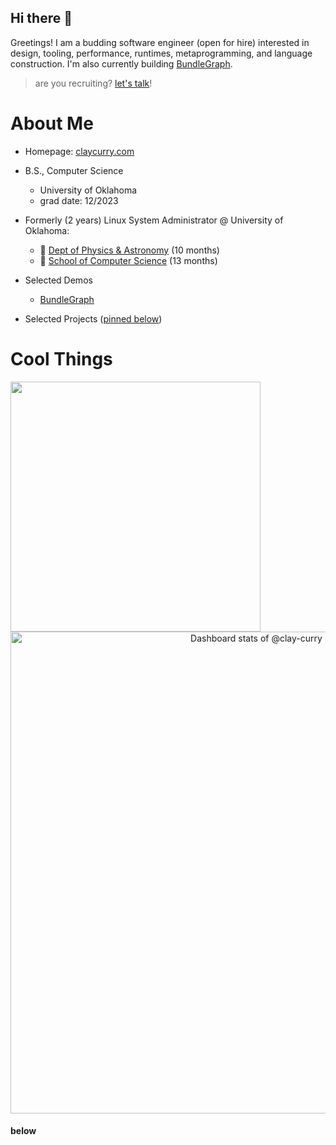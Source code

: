 ## Hi there 👋

Greetings! I am a budding software engineer (open for hire) interested in design, tooling, performance, runtimes, metaprogramming, and language construction. I'm also currently building [BundleGraph](https://bundlegraph/).

> are you recruiting? [let's talk](mailto:me@claycurry.com)!


# About Me

- Homepage: [claycurry.com](https://claycurry.com)

- B.S., Computer Science
  - University of Oklahoma
  - grad date: 12/2023

- Formerly (2 years) Linux System Administrator @ University of Oklahoma:
  - 🔭 [Dept of Physics & Astronomy](https://ou.edu/cas/physics-astronomy) (10 months)
  - 👾 [School of Computer Science](https://cs.ou.edu) (13 months)
 
- Selected Demos
  - [BundleGraph](https://github.com/clay-curry/bundlegraph)

- Selected Projects ([pinned below](#below))

# Cool Things

<img src="" data-canonical-src="assets/procedure-graph.png" height="400" />
 
<a href="https://next.ossinsight.io/widgets/official/compose-user-dashboard-stats?user_id=55509500" target="_blank" style="display: block" align="center">
  <picture>
    <source media="(prefers-color-scheme: dark)" srcset="https://next.ossinsight.io/widgets/official/compose-user-dashboard-stats/thumbnail.png?user_id=55509500&image_size=auto&color_scheme=dark" width="771" height="auto">
    <img alt="Dashboard stats of @clay-curry" src="https://next.ossinsight.io/widgets/official/compose-user-dashboard-stats/thumbnail.png?user_id=55509500&image_size=auto&color_scheme=light" width="771" height="auto">
  </picture>
</a>


#### below

